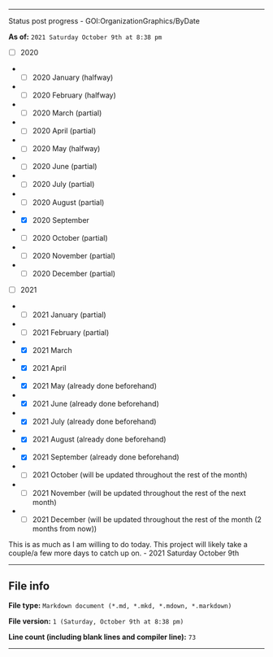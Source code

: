 
***

Status post progress - GOI:OrganizationGraphics/ByDate

**As of:** `2021 Saturday October 9th at 8:38 pm`

- [ ] 2020

- - [ ] 2020 January (halfway)

- - [ ] 2020 February (halfway)

- - [ ] 2020 March (partial)

- - [ ] 2020 April (partial)

- - [ ] 2020 May (halfway)

- - [ ] 2020 June (partial)

- - [ ] 2020 July (partial)

- - [ ] 2020 August (partial)

- - [x] 2020 September

- - [ ] 2020 October (partial)

- - [ ] 2020 November (partial)

- - [ ] 2020 December (partial)

- [ ] 2021

- - [ ] 2021 January (partial)

- - [ ] 2021 February (partial)

- - [x] 2021 March

- - [x] 2021 April

- - [x] 2021 May (already done beforehand)

- - [x] 2021 June (already done beforehand)

- - [x] 2021 July (already done beforehand)

- - [x] 2021 August (already done beforehand)

- - [x] 2021 September (already done beforehand)

- - [ ] 2021 October (will be updated throughout the rest of the month)

- - [ ] 2021 November (will be updated throughout the rest of the next month)

- - [ ] 2021 December (will be updated throughout the rest of the month (2 months from now))

This is as much as I am willing to do today. This project will likely take a couple/a few more days to catch up on. - 2021 Saturday October 9th

***

## File info

**File type:** `Markdown document (*.md, *.mkd, *.mdown, *.markdown)`

**File version:** `1 (Saturday, October 9th at 8:38 pm)`

**Line count (including blank lines and compiler line):** `73`

***
